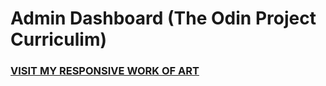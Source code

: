 # Admin Dashboard (The Odin Project Curriculim)

### [VISIT MY RESPONSIVE WORK OF ART](htttps://danieledefoe.github.io/admin-dashboard)
